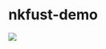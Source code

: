 # nkfust-demo
![](https://www.google.com.tw/search?q=yoona+2017&sa=X&rlz=1C1KMZB_enTW572TW572&tbm=isch&imgil=PTZdzE1jQklu0M%253A%253BHlwLUSDB0EPkjM%253Bhttps%25253A%25252F%25252Fsoshi.manuth.life%25252Fsoshi%25252Fyoona%25252Fpromotions%25252Finnisfree-20th-anniversary-photobook&source=iu&pf=m&fir=PTZdzE1jQklu0M%253A%252CHlwLUSDB0EPkjM%252C_&usg=__cUwAuV1XUjTmH4w373ashsA_jAo%3D&biw=1280&bih=845&ved=0ahUKEwislcGVkp_WAhWKpJQKHdGpCRcQyjcINQ&ei=D4-3WezRJorJ0gTR06a4AQ#imgrc=PTZdzE1jQklu0M:)
